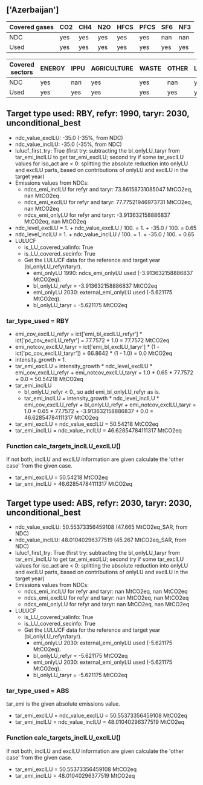 ## ['Azerbaijan']



| Covered gases | CO2 | CH4 | N2O | HFCS | PFCS | SF6 | NF3 |
| ---- | ---- | ---- | ---- | ---- | ---- | ---- | ----  |
| NDC | yes | yes | yes | yes | yes | nan | nan |
| Used | yes | yes | yes | yes | yes | yes | yes |

| Covered sectors | ENERGY | IPPU | AGRICULTURE | WASTE | OTHER | LULUCF |
| ---- | ---- | ---- | ---- | ---- | ---- | ----  |
| NDC | yes | nan | yes | yes | nan | yes |
| Used | yes | yes | yes | yes | yes | yes |



## Target type used: RBY, refyr: 1990, taryr: 2030, unconditional_best
- ndc_value_exclLU: -35.0 (-35%, from NDC)
- ndc_value_inclLU: -35.0 (-35%, from NDC)
- lulucf_first_try: True
(first try: subtracting the bl_onlyLU_taryr from tar_emi_inclLU to get tar_emi_exclLU;
second try if some tar_exclLU values for iso_act are < 0: splitting the absolute reduction into onlyLU and exclLU parts, based on contributions of onlyLU and exclLU in the target year)
- Emissions values from NDCs:
  - ndcs_emi_inclLU for refyr and taryr: 73.86158731085047 MtCO2eq, nan MtCO2eq
  - ndcs_emi_exclLU for refyr and taryr: 77.77521946973731 MtCO2eq, nan MtCO2eq
  - ndcs_emi_onlyLU for refyr and taryr: -3.913632158886837 MtCO2eq, nan MtCO2eq
- ndc_level_exclLU = 1. + ndc_value_exclLU / 100. = 1. + -35.0 / 100. = 0.65
- ndc_level_inclLU = 1. + ndc_value_inclLU / 100. = 1. + -35.0 / 100. = 0.65
- LULUCF
  - is_LU_covered_valinfo: True
  - is_LU_covered_secinfo: True
  - Get the LULUCF data for the reference and target year (bl_onlyLU_refyr/taryr).
    - emi_onlyLU 1990: ndcs_emi_onlyLU used (-3.913632158886837 MtCO2eq).
    - bl_onlyLU_refyr = -3.913632158886837 MtCO2eq
    - emi_onlyLU 2030: external_emi_onlyLU used (-5.621175 MtCO2eq).
    - bl_onlyLU_taryr = -5.621175 MtCO2eq
### tar_type_used = RBY
- emi_cov_exclLU_refyr = ict['emi_bl_exclLU_refyr'] * ict['pc_cov_exclLU_refyr'] = 77.7572 * 1.0 = 77.7572 MtCO2eq
- emi_notcov_exclLU_taryr = ict['emi_bl_exclLU_taryr'] * (1 - ict['pc_cov_exclLU_taryr']) = 66.8642 * (1 - 1.0) = 0.0 MtCO2eq
- intensity_growth = 1.
- tar_emi_exclLU = intensity_growth * ndc_level_exclLU * emi_cov_exclLU_refyr + emi_notcov_exclLU_taryr = 1.0 * 0.65 * 77.7572 + 0.0 = 50.54218 MtCO2eq
- tar_emi_inclLU
  - bl_onlyLU_refyr < 0., so add emi_bl_onlyLU_refyr as is.
  - tar_emi_inclLU = intensity_growth * ndc_level_inclLU * emi_cov_exclLU_refyr + bl_onlyLU_refyr + emi_notcov_exclLU_taryr = 1.0 * 0.65 * 77.7572 + -3.913632158886837 + 0.0 = 46.62854784111317 MtCO2eq
- tar_emi_exclLU = ndc_value_exclLU = 50.54218 MtCO2eq
- tar_emi_inclLU = ndc_value_inclLU = 46.62854784111317 MtCO2eq
### Function calc_targets_inclLU_exclLU()
If not both, inclLU and exclLU information are given calculate the 'other case' from the given case.
- tar_emi_exclLU = 50.54218 MtCO2eq
- tar_emi_inclLU = 46.62854784111317 MtCO2eq



## Target type used: ABS, refyr: 2030, taryr: 2030, unconditional_best
- ndc_value_exclLU: 50.55373356459108 (47.665 MtCO2eq_SAR, from NDC)
- ndc_value_inclLU: 48.01040296377519 (45.267 MtCO2eq_SAR, from NDC)
- lulucf_first_try: True
(first try: subtracting the bl_onlyLU_taryr from tar_emi_inclLU to get tar_emi_exclLU;
second try if some tar_exclLU values for iso_act are < 0: splitting the absolute reduction into onlyLU and exclLU parts, based on contributions of onlyLU and exclLU in the target year)
- Emissions values from NDCs:
  - ndcs_emi_inclLU for refyr and taryr: nan MtCO2eq, nan MtCO2eq
  - ndcs_emi_exclLU for refyr and taryr: nan MtCO2eq, nan MtCO2eq
  - ndcs_emi_onlyLU for refyr and taryr: nan MtCO2eq, nan MtCO2eq
- LULUCF
  - is_LU_covered_valinfo: True
  - is_LU_covered_secinfo: True
  - Get the LULUCF data for the reference and target year (bl_onlyLU_refyr/taryr).
    - emi_onlyLU 2030: external_emi_onlyLU used (-5.621175 MtCO2eq).
    - bl_onlyLU_refyr = -5.621175 MtCO2eq
    - emi_onlyLU 2030: external_emi_onlyLU used (-5.621175 MtCO2eq).
    - bl_onlyLU_taryr = -5.621175 MtCO2eq
### tar_type_used = ABS
tar_emi is the given absolute emissions value.
- tar_emi_exclLU = ndc_value_exclLU = 50.55373356459108 MtCO2eq
- tar_emi_inclLU = ndc_value_inclLU = 48.01040296377519 MtCO2eq
### Function calc_targets_inclLU_exclLU()
If not both, inclLU and exclLU information are given calculate the 'other case' from the given case.
- tar_emi_exclLU = 50.55373356459108 MtCO2eq
- tar_emi_inclLU = 48.01040296377519 MtCO2eq